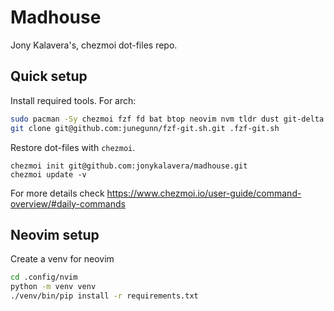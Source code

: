 # Madhouse

Jony Kalavera's, chezmoi dot-files repo.

## Quick setup

Install required tools. For arch:
```bash
sudo pacman -Sy chezmoi fzf fd bat btop neovim nvm tldr dust git-delta btop
git clone git@github.com:junegunn/fzf-git.sh.git .fzf-git.sh
```

Restore dot-files with `chezmoi`.
```
chezmoi init git@github.com:jonykalavera/madhouse.git
chezmoi update -v
```
For more details check https://www.chezmoi.io/user-guide/command-overview/#daily-commands

## Neovim setup

Create a venv for neovim
```bash
cd .config/nvim
python -m venv venv
./venv/bin/pip install -r requirements.txt
```


